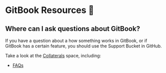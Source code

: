 # GitBook Resources 📘

## Where can I ask questions about GitBook?

If you have a question about a how something works in GitBook, or if GitBook has a certain feature, you should use the Support Bucket in GitHub.



Take a look at the [Collaterals](https://app.gitbook.com/o/d8f63b60-89ae-11e7-8574-5927d48c4877/s/AOUfQkzsCPkwC0S4bvuT/) space, including:

* [FAQs](https://app.gitbook.com/s/AOUfQkzsCPkwC0S4bvuT/faq)



